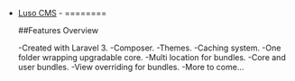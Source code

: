 - [Luso CMS](http://lusocms.org) - 
========

	##Features Overview

    -Created with Laravel 3.
    -Composer.
    -Themes.
    -Caching system.
    -One folder wrapping upgradable core.
    -Multi location for bundles.
    -Core and user bundles.
    -View overriding for bundles.
    -More to come...

